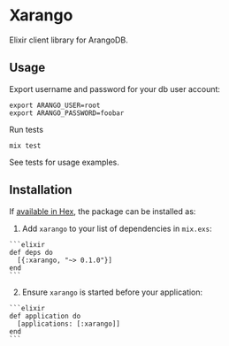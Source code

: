 # Xarango

Elixir client library for ArangoDB.

## Usage

Export username and password for your db user account:

    export ARANGO_USER=root
    export ARANGO_PASSWORD=foobar
    
Run tests

    mix test
    
See tests for usage examples.

## Installation

If [available in Hex](https://hex.pm/docs/publish), the package can be installed as:

  1. Add `xarango` to your list of dependencies in `mix.exs`:

    ```elixir
    def deps do
      [{:xarango, "~> 0.1.0"}]
    end
    ```

  2. Ensure `xarango` is started before your application:

    ```elixir
    def application do
      [applications: [:xarango]]
    end
    ```

